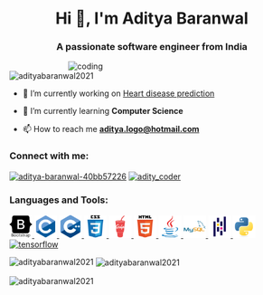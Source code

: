 <h1 align="center">Hi 👋, I'm Aditya Baranwal</h1>
<h3 align="center">A passionate software engineer from India</h3>

<img align="right" alt="coding" width="400" src="https://user-images.githubusercontent.com/55389276/140866485-8fb1c876-9a8f-4d6a-98dc-08c4981eaf70.gif">

<p align="left"> <img src="https://komarev.com/ghpvc/?username=adityabaranwal2021&label=Profile%20views&color=0e75b6&style=flat" alt="adityabaranwal2021" /> </p>

- 🔭 I’m currently working on [Heart disease prediction](https://colab.research.google.com/drive/1FVqqwq_a4sE-KM-li8ISiF7IqBX_LJnm#scrollTo=QpmtZOWZmkDc)

- 🌱 I’m currently learning **Computer Science**

- 📫 How to reach me **aditya.logo@hotmail.com**

<h3 align="left">Connect with me:</h3>
<p align="left">
<a href="https://linkedin.com/in/aditya-baranwal-40bb57226" target="blank"><img align="center" src="https://raw.githubusercontent.com/rahuldkjain/github-profile-readme-generator/master/src/images/icons/Social/linked-in-alt.svg" alt="aditya-baranwal-40bb57226" height="30" width="40" /></a>
<a href="https://www.codechef.com/users/adity_coder" target="blank"><img align="center" src="https://cdn.jsdelivr.net/npm/simple-icons@3.1.0/icons/codechef.svg" alt="adity_coder" height="30" width="40" /></a>
</p>

<h3 align="left">Languages and Tools:</h3>
<p align="left"> <a href="https://getbootstrap.com" target="_blank" rel="noreferrer"> <img src="https://raw.githubusercontent.com/devicons/devicon/master/icons/bootstrap/bootstrap-plain-wordmark.svg" alt="bootstrap" width="40" height="40"/> </a> <a href="https://www.cprogramming.com/" target="_blank" rel="noreferrer"> <img src="https://raw.githubusercontent.com/devicons/devicon/master/icons/c/c-original.svg" alt="c" width="40" height="40"/> </a> <a href="https://www.w3schools.com/cpp/" target="_blank" rel="noreferrer"> <img src="https://raw.githubusercontent.com/devicons/devicon/master/icons/cplusplus/cplusplus-original.svg" alt="cplusplus" width="40" height="40"/> </a> <a href="https://www.w3schools.com/css/" target="_blank" rel="noreferrer"> <img src="https://raw.githubusercontent.com/devicons/devicon/master/icons/css3/css3-original-wordmark.svg" alt="css3" width="40" height="40"/> </a> <a href="https://gulpjs.com" target="_blank" rel="noreferrer"> <img src="https://raw.githubusercontent.com/devicons/devicon/master/icons/gulp/gulp-plain.svg" alt="gulp" width="40" height="40"/> </a> <a href="https://www.w3.org/html/" target="_blank" rel="noreferrer"> <img src="https://raw.githubusercontent.com/devicons/devicon/master/icons/html5/html5-original-wordmark.svg" alt="html5" width="40" height="40"/> </a> <a href="https://www.java.com" target="_blank" rel="noreferrer"> <img src="https://raw.githubusercontent.com/devicons/devicon/master/icons/java/java-original.svg" alt="java" width="40" height="40"/> </a> <a href="https://www.mysql.com/" target="_blank" rel="noreferrer"> <img src="https://raw.githubusercontent.com/devicons/devicon/master/icons/mysql/mysql-original-wordmark.svg" alt="mysql" width="40" height="40"/> </a> <a href="https://pandas.pydata.org/" target="_blank" rel="noreferrer"> <img src="https://raw.githubusercontent.com/devicons/devicon/2ae2a900d2f041da66e950e4d48052658d850630/icons/pandas/pandas-original.svg" alt="pandas" width="40" height="40"/> </a> <a href="https://www.python.org" target="_blank" rel="noreferrer"> <img src="https://raw.githubusercontent.com/devicons/devicon/master/icons/python/python-original.svg" alt="python" width="40" height="40"/> </a> <a href="https://www.tensorflow.org" target="_blank" rel="noreferrer"> <img src="https://www.vectorlogo.zone/logos/tensorflow/tensorflow-icon.svg" alt="tensorflow" width="40" height="40"/> </a> </p>

<p><img align="left" src="https://github-readme-stats.vercel.app/api/top-langs?username=adityabaranwal2021&show_icons=true&locale=en&layout=compact" alt="adityabaranwal2021" /></p>

<p>&nbsp;<img align="center" src="https://github-readme-stats.vercel.app/api?username=adityabaranwal2021&show_icons=true&locale=en" alt="adityabaranwal2021" /></p>

<p><img align="center" src="https://github-readme-streak-stats.herokuapp.com/?user=adityabaranwal2021&" alt="adityabaranwal2021" /></p>
